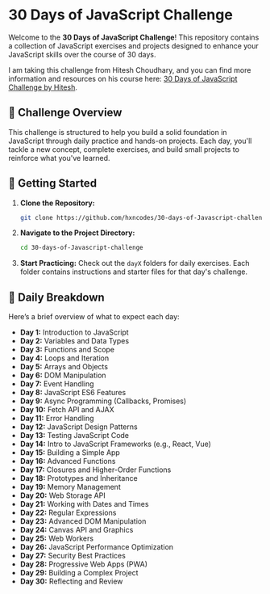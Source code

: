 # 30 Days of JavaScript Challenge

Welcome to the **30 Days of JavaScript Challenge**! This repository contains a collection of JavaScript exercises and projects designed to enhance your JavaScript skills over the course of 30 days.

I am taking this challenge from Hitesh Choudhary, and you can find more information and resources on his course here: [30 Days of JavaScript Challenge by Hitesh](https://courses.chaicode.com/learn/30-days-of-Javascript-challenge).

## 📅 Challenge Overview

This challenge is structured to help you build a solid foundation in JavaScript through daily practice and hands-on projects. Each day, you'll tackle a new concept, complete exercises, and build small projects to reinforce what you've learned.

## 🚀 Getting Started

1. **Clone the Repository:**
   ```bash
   git clone https://github.com/hxncodes/30-days-of-Javascript-challenge.git
   ```

2. **Navigate to the Project Directory:**
   ```bash
   cd 30-days-of-Javascript-challenge
   ```

3. **Start Practicing:**
   Check out the `dayX` folders for daily exercises. Each folder contains instructions and starter files for that day's challenge.

## 📅 Daily Breakdown

Here’s a brief overview of what to expect each day:

- **Day 1:** Introduction to JavaScript
- **Day 2:** Variables and Data Types
- **Day 3:** Functions and Scope
- **Day 4:** Loops and Iteration
- **Day 5:** Arrays and Objects
- **Day 6:** DOM Manipulation
- **Day 7:** Event Handling
- **Day 8:** JavaScript ES6 Features
- **Day 9:** Async Programming (Callbacks, Promises)
- **Day 10:** Fetch API and AJAX
- **Day 11:** Error Handling
- **Day 12:** JavaScript Design Patterns
- **Day 13:** Testing JavaScript Code
- **Day 14:** Intro to JavaScript Frameworks (e.g., React, Vue)
- **Day 15:** Building a Simple App
- **Day 16:** Advanced Functions
- **Day 17:** Closures and Higher-Order Functions
- **Day 18:** Prototypes and Inheritance
- **Day 19:** Memory Management
- **Day 20:** Web Storage API
- **Day 21:** Working with Dates and Times
- **Day 22:** Regular Expressions
- **Day 23:** Advanced DOM Manipulation
- **Day 24:** Canvas API and Graphics
- **Day 25:** Web Workers
- **Day 26:** JavaScript Performance Optimization
- **Day 27:** Security Best Practices
- **Day 28:** Progressive Web Apps (PWA)
- **Day 29:** Building a Complex Project
- **Day 30:** Reflecting and Review